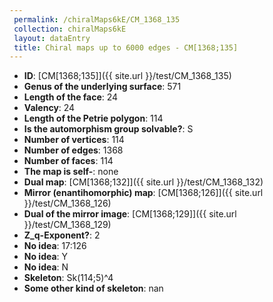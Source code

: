 ```yaml
--- 
 permalink: /chiralMaps6kE/CM_1368_135 
 collection: chiralMaps6kE
 layout: dataEntry
 title: Chiral maps up to 6000 edges - CM[1368;135]
---
```


- **ID**: [CM[1368;135]]({{ site.url }}/test/CM_1368_135)
- **Genus of the underlying surface**: 571
- **Length of the face**: 24
- **Valency**: 24
- **Length of the Petrie polygon**: 114
- **Is the automorphism group solvable?**: S
- **Number of vertices**: 114
- **Number of edges**: 1368
- **Number of faces**: 114
- **The map is self-**: none
- **Dual map**: [CM[1368;132]]({{ site.url }}/test/CM_1368_132)
- **Mirror (enantihomorphic) map**: [CM[1368;126]]({{ site.url }}/test/CM_1368_126)
- **Dual of the mirror image**: [CM[1368;129]]({{ site.url }}/test/CM_1368_129)
- **Z_q-Exponent?**: 2
- **No idea**:  17:126
- **No idea**: Y
- **No idea**: N
- **Skeleton**: Sk(114;5)^4
- **Some other kind of skeleton**: nan
